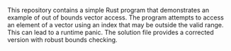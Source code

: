 This repository contains a simple Rust program that demonstrates an example of out of bounds vector access.  The program attempts to access an element of a vector using an index that may be outside the valid range. This can lead to a runtime panic. The solution file provides a corrected version with robust bounds checking.